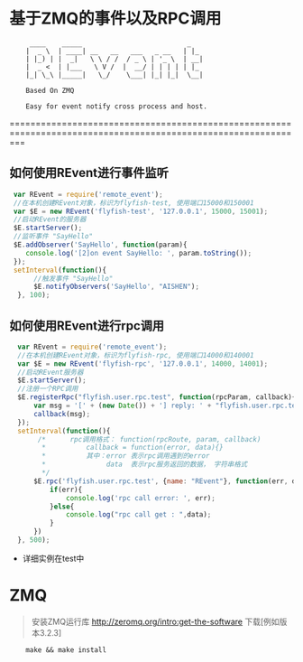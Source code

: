 基于ZMQ的事件以及RPC调用
=====
         ____    _____                          _
        |  _ \  | ____| __   __   ___   _ __   | |_
        | |_) | |  _|   \ \ / /  / _ \ | '_ \  | __|
        |  _ <  | |___   \ V /  |  __/ | | | | | |_
        |_| \_\ |_____|   \_/    \___| |_| |_|  \__|
 
        Based On ZMQ
 
        Easy for event notify cross process and host.
===============================================================================================================


 ## 如何使用REvent进行事件监听
```js
 var REvent = require('remote_event');
 //在本机创建REvent对象，标识为flyfish-test, 使用端口15000和150001 
 var $E = new REvent('flyfish-test', '127.0.0.1', 15000, 15001);
 //启动REvent的服务器
 $E.startServer(); 
 //监听事件 "SayHello"
 $E.addObserver('SayHello', function(param){
    console.log('[2]on event SayHello: ', param.toString());
 });
 setInterval(function(){
  	  //触发事件 "SayHello"
      $E.notifyObservers('SayHello', "AISHEN");
  }, 100);
```

## 如何使用REvent进行rpc调用
```js
  var REvent = require('remote_event');
  //在本机创建REvent对象，标识为flyfish-rpc, 使用端口14000和140001 
  var $E = new REvent('flyfish-rpc', '127.0.0.1', 14000, 14001);
  //启动REvent服务器
  $E.startServer();
  //注册一个RPC调用
  $E.registerRpc("flyfish.user.rpc.test", function(rpcParam, callback){
      var msg = '[' + (new Date()) + '] reply: ' + "flyfish.user.rpc.test, " +   JSON.stringify(rpcParam);
      callback(msg);
  });
  setInterval(function(){
       /*      rpc调用格式： function(rpcRoute, param, callback)  
        *          callback = function(error, data){}
        *          其中：error 表示rpc调用遇到的error
        *               data  表示rpc服务返回的数据， 字符串格式
        */
      $E.rpc('flyfish.user.rpc.test', {name: "REvent"}, function(err, data){
          if(err){
              console.log('rpc call error: ', err);
          }else{
              console.log("rpc call get : ",data);
          }
      })
  }, 500);
 ```

- 详细实例在test中 

ZMQ
===
>安装ZMQ运行库 http://zeromq.org/intro:get-the-software 下载[例如版本3.2.3]
```./configure
    make && make install
```



